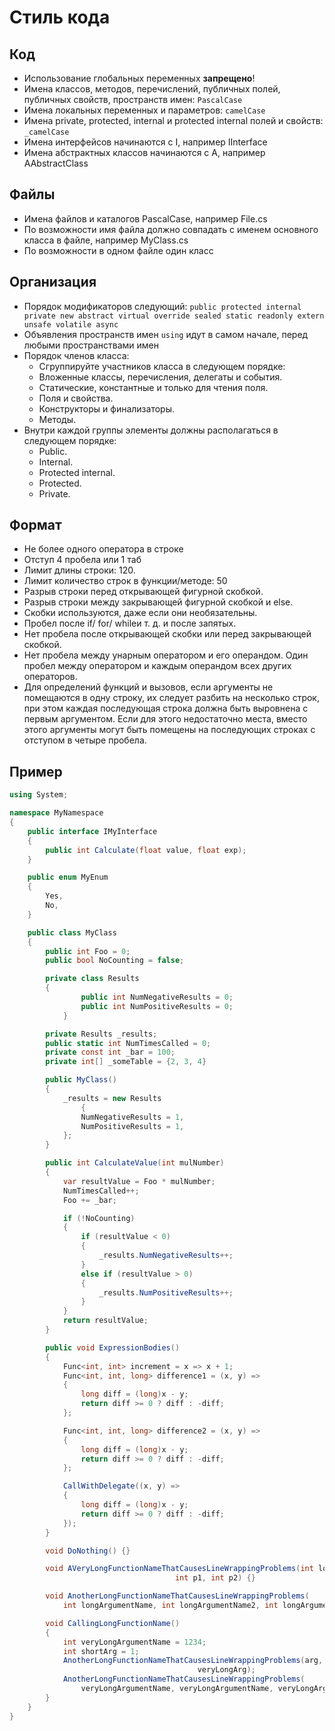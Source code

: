 #	Стиль кода
##	Код
*	Использование глобальных переменных **запрещено**!
*	Имена классов, методов, перечислений, публичных полей, публичных свойств, пространств имен: `PascalCase`
*	Имена локальных переменных и параметров: `camelCase`
*	Имена private, protected, internal и protected internal полей и свойств: `_camelCase`
*	Имена интерфейсов начинаются с I, например IInterface
*	Имена абстрактных классов начинаются с A, например AAbstractClass

##	Файлы
*	Имена файлов и каталогов PascalCase, например File.cs
*	По возможности имя файла должно совпадать с именем основного класса в файле, например MyClass.cs
*	По возможности в одном файле один класс

##	Организация
*	Порядок модификаторов следующий: `public protected internal private
    new abstract virtual override sealed static readonly extern unsafe volatile
    async`
*	Объявления пространств имен `using` идут в самом начале, перед любыми пространствами имен
*	Порядок членов класса:
	*	Сгруппируйте участников класса в следующем порядке:
	* 	Вложенные классы, перечисления, делегаты и события.
	* 	Статические, константные и только для чтения поля.
	* 	Поля и свойства.
	* 	Конструкторы и финализаторы.
	* 	Методы.
*	Внутри каждой группы элементы должны располагаться в следующем порядке:
  	*   Public.
	*   Internal.
	*   Protected internal.
	*   Protected.
	*   Private.

##	Формат
*	Не более одного оператора в строке
*	Отступ 4 пробела или 1 таб
*	Лимит длины строки: 120.
*	Лимит количество строк в функции/методе: 50
*	Разрыв строки перед открывающей фигурной скобкой.
*	Разрыв строки между закрывающей фигурной скобкой и else.
*	Скобки используются, даже если они необязательны.
*	Пробел после if/ for/ whileи т. д. и после запятых.
*	Нет пробела после открывающей скобки или перед закрывающей скобкой.
*	Нет пробела между унарным оператором и его операндом. Один пробел между оператором и каждым операндом всех других операторов.
*	Для определений функций и вызовов, если аргументы не помещаются в одну строку, их следует разбить на несколько строк, при этом каждая последующая строка должна быть выровнена с первым аргументом. Если для этого недостаточно места, вместо этого аргументы могут быть помещены на последующих строках с отступом в четыре пробела.

## Пример

```c#
using System;                           

namespace MyNamespace
{
	public interface IMyInterface
	{
    	public int Calculate(float value, float exp);
	}

	public enum MyEnum
	{
    	Yes,
    	No,
  	}

  	public class MyClass
	{                            
    	public int Foo = 0;
    	public bool NoCounting = false;

    	private class Results
		{
      			public int NumNegativeResults = 0;
      			public int NumPositiveResults = 0;
    		}

		private Results _results;
		public static int NumTimesCalled = 0;
		private const int _bar = 100;
		private int[] _someTable = {2, 3, 4}

		public MyClass()
		{
			_results = new Results
				{
				NumNegativeResults = 1,
				NumPositiveResults = 1,
			};
		}

		public int CalculateValue(int mulNumber)
		{
			var resultValue = Foo * mulNumber;
			NumTimesCalled++;
			Foo += _bar;

			if (!NoCounting)
			{
				if (resultValue < 0)
				{
					_results.NumNegativeResults++;
				}
				else if (resultValue > 0)
				{
					_results.NumPositiveResults++;
				}
			}
			return resultValue;
		}

		public void ExpressionBodies()
		{
			Func<int, int> increment = x => x + 1;
			Func<int, int, long> difference1 = (x, y) =>
			{
				long diff = (long)x - y;
				return diff >= 0 ? diff : -diff;
			};

			Func<int, int, long> difference2 = (x, y) =>
			{
				long diff = (long)x - y;
				return diff >= 0 ? diff : -diff;
			};

			CallWithDelegate((x, y) =>
			{
				long diff = (long)x - y;
				return diff >= 0 ? diff : -diff;
			});
		}

		void DoNothing() {}

		void AVeryLongFunctionNameThatCausesLineWrappingProblems(int longArgumentName,
									 int p1, int p2) {}

		void AnotherLongFunctionNameThatCausesLineWrappingProblems(
			int longArgumentName, int longArgumentName2, int longArgumentName3) {}

		void CallingLongFunctionName()
		{
			int veryLongArgumentName = 1234;
			int shortArg = 1;
			AnotherLongFunctionNameThatCausesLineWrappingProblems(arg,
									      veryLongArg);
			AnotherLongFunctionNameThatCausesLineWrappingProblems(
				veryLongArgumentName, veryLongArgumentName, veryLongArgumentName);
		}
  	}
}
```
